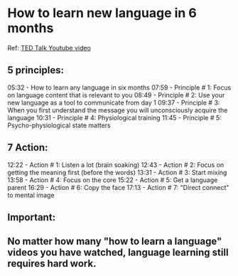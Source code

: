 # How to learn new language in 6 months
Ref: [TED Talk Youtube video](https://www.youtube.com/watch?v=d0yGdNEWdn0)
## 5 principles:
05:32 - How to learn any language in six months
07:59 - Principle # 1: Focus on language content that is relevant to you
08:49 - Principle # 2: Use your new language as a tool to communicate from day 1
09:37 - Principle # 3: When you first understand the message you will unconsciously acquire the language
10:31 - Principle # 4: Physiological training
11:45 - Principle # 5: Psycho-physiological state matters
## 7 Action:
12:22 - Action # 1: Listen a lot (brain soaking)
12:43 - Action # 2: Focus on getting the meaning first (before the words)
13:31 - Action # 3: Start mixing
13:58 - Action # 4: Focus on the core
15:22 - Action # 5: Get a language parent
16:29 - Action # 6: Copy the face
17:13 - Action # 7: "Direct connect" to mental image

## Important:
## No matter how many "how to learn a language" videos you have watched, language learning still requires hard work.
